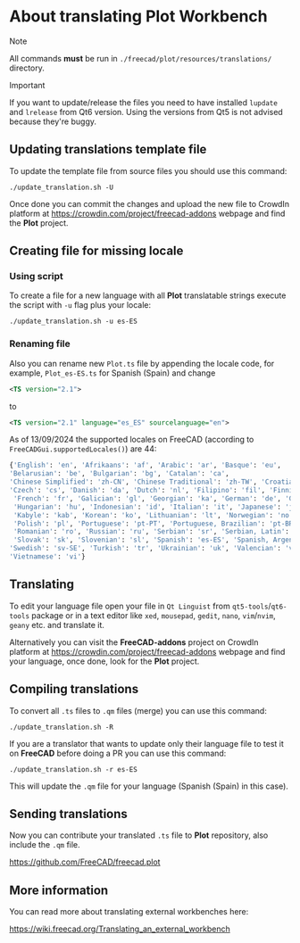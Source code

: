 # About translating Plot Workbench

> [!NOTE]
> All commands **must** be run in `./freecad/plot/resources/translations/` directory.

> [!IMPORTANT]
> If you want to update/release the files you need to have installed
> `lupdate` and `lrelease` from Qt6 version. Using the versions from
> Qt5 is not advised because they're buggy.

## Updating translations template file

To update the template file from source files you should use this command:

```shell
./update_translation.sh -U
```

Once done you can commit the changes and upload the new file to CrowdIn platform
at <https://crowdin.com/project/freecad-addons> webpage and find the **Plot** project.

## Creating file for missing locale

### Using script

To create a file for a new language with all **Plot** translatable strings execute
the script with `-u` flag plus your locale:

```shell
./update_translation.sh -u es-ES
```

### Renaming file

Also you can rename new `Plot.ts` file by appending the locale code,
for example, `Plot_es-ES.ts` for Spanish (Spain) and change

```xml
<TS version="2.1">
```

to

```xml
<TS version="2.1" language="es_ES" sourcelanguage="en">
```

As of 13/09/2024 the supported locales on FreeCAD
(according to `FreeCADGui.supportedLocales()`) are 44:

```python
{'English': 'en', 'Afrikaans': 'af', 'Arabic': 'ar', 'Basque': 'eu',
'Belarusian': 'be', 'Bulgarian': 'bg', 'Catalan': 'ca',
'Chinese Simplified': 'zh-CN', 'Chinese Traditional': 'zh-TW', 'Croatian': 'hr',
'Czech': 'cs', 'Danish': 'da', 'Dutch': 'nl', 'Filipino': 'fil', 'Finnish': 'fi',
 'French': 'fr', 'Galician': 'gl', 'Georgian': 'ka', 'German': 'de', 'Greek': 'el',
 'Hungarian': 'hu', 'Indonesian': 'id', 'Italian': 'it', 'Japanese': 'ja',
 'Kabyle': 'kab', 'Korean': 'ko', 'Lithuanian': 'lt', 'Norwegian': 'no',
 'Polish': 'pl', 'Portuguese': 'pt-PT', 'Portuguese, Brazilian': 'pt-BR',
 'Romanian': 'ro', 'Russian': 'ru', 'Serbian': 'sr', 'Serbian, Latin': 'sr-CS',
 'Slovak': 'sk', 'Slovenian': 'sl', 'Spanish': 'es-ES', 'Spanish, Argentina': 'es-AR',
'Swedish': 'sv-SE', 'Turkish': 'tr', 'Ukrainian': 'uk', 'Valencian': 'val-ES',
'Vietnamese': 'vi'}
```

## Translating

To edit your language file open your file in `Qt Linguist` from `qt5-tools`/`qt6-tools`
package or in a text editor like `xed`, `mousepad`, `gedit`, `nano`, `vim`/`nvim`,
`geany` etc. and translate it.

Alternatively you can visit the **FreeCAD-addons** project on CrowdIn platform
at <https://crowdin.com/project/freecad-addons> webpage and find your language,
once done, look for the **Plot** project.

## Compiling translations

To convert all `.ts` files to `.qm` files (merge) you can use this command:

```shell
./update_translation.sh -R
```

If you are a translator that wants to update only their language file
to test it on **FreeCAD** before doing a PR you can use this command:

```shell
./update_translation.sh -r es-ES
```

This will update the `.qm` file for your language (Spanish (Spain) in this case).

## Sending translations

Now you can contribute your translated `.ts` file to **Plot** repository,
also include the `.qm` file.

<https://github.com/FreeCAD/freecad.plot>

## More information

You can read more about translating external workbenches here:

<https://wiki.freecad.org/Translating_an_external_workbench>
